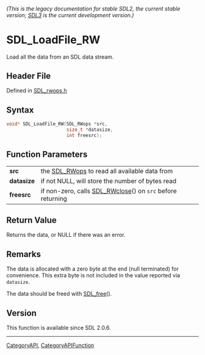 ###### (This is the legacy documentation for stable SDL2, the current stable version; [SDL3](https://wiki.libsdl.org/SDL3/) is the current development version.)
# SDL_LoadFile_RW

Load all the data from an SDL data stream.

## Header File

Defined in [SDL_rwops.h](https://github.com/libsdl-org/SDL/blob/SDL2/include/SDL_rwops.h)

## Syntax

```c
void* SDL_LoadFile_RW(SDL_RWops *src,
                      size_t *datasize,
                      int freesrc);

```

## Function Parameters

|                  |                                                                           |
| ---------------- | ------------------------------------------------------------------------- |
| **src**          | the [SDL_RWops](SDL_RWops) to read all available data from                |
| **datasize**     | if not NULL, will store the number of bytes read                          |
| **freesrc**      | if non-zero, calls [SDL_RWclose](SDL_RWclose)() on `src` before returning |

## Return Value

Returns the data, or NULL if there was an error.

## Remarks

The data is allocated with a zero byte at the end (null terminated) for
convenience. This extra byte is not included in the value reported via
`datasize`.

The data should be freed with [SDL_free](SDL_free)().

## Version

This function is available since SDL 2.0.6.

----
[CategoryAPI](CategoryAPI), [CategoryAPIFunction](CategoryAPIFunction)



